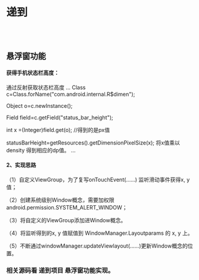 # 递到
<br><br>
<h2>悬浮窗功能</h2>
<h4>获得手机状态栏高度：</h4>
通过反射获取状态栏高度
...
Class<?> c=Class.forName("com.android.internal.R$dimen");

Object o=c.newInstance();

Field field=c.getField("status_bar_height");

int x =(Integer)field.get(o); //得到的是px值

statusBarHeight=getResources().getDimensionPixelSize(x); 将x值乘以 density 得到相应的dp值。
...

<h4>2、实现思路</h4>

（1）自定义ViewGroup，为了复写onTouchEvent(......) 监听滑动事件获得x, y值；

（2）创建系统级别Window概念，需要加权限android.permission.SYSTEM_ALERT_WINDOW；

（3）将自定义的ViewGroup添加进Window概念。

（4）将监听得到的x, y 值赋值到 WindowManager.Layoutparams 的 x, y 上。

（5）不断通过windowManager.updateViewlayout(......)更新Window概念的位置。


<h3>相关源码看 递到项目 悬浮窗功能实现。<h3>
